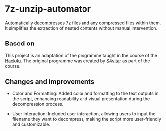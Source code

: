 # 7z-unzip-automator
Automatically decompresses 7z files and any compressed files within them. It simplifies the extraction of nested contents without manual intervention.

## Based on

This project is an adaptation of the programme taught in the course of the [Hack4u](https://hack4u.io/). The original programme was created by [S4vitar](https://github.com/s4vitar) as part of the course.

## Changes and improvements

- Color and Formatting: Added color and formatting to the text outputs in the script, enhancing readability and visual presentation during the decompression process.

- User Interaction: Included user interaction, allowing users to input the filename they want to decompress, making the script more user-friendly and customizable.


